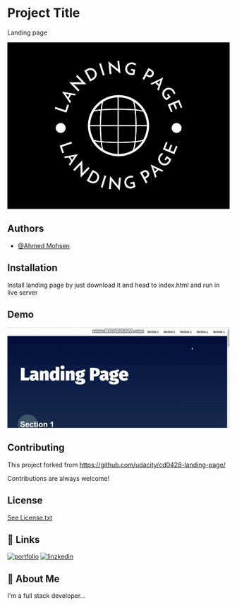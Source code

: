 # Project Title

Landing page

![Logo](./landing.png)

## Authors

- [@Ahmed Mohsen](https://www.linkedin.com/in/ahmed-mohsen-a4aa33249/)

## Installation

Install landing page by just download it and head to index.html and run in live server

## Demo

![Logo](./ezgif.com-gif-maker.gif)

## Contributing

This project forked from https://github.com/udacity/cd0428-landing-page/

Contributions are always welcome!

## License

[See License.txt](https://github.com/ahmed-mohsen88/cd0428-landing-page/blob/main/LICENSE.txt)

## 🔗 Links

[![portfolio](https://img.shields.io/badge/my_portfolio-000?style=for-the-badge&logo=ko-fi&logoColor=white)](https://portfollio-ahmed-mohsen.web.app/)
[![linzkedin](https://img.shields.io/badge/linkedin-0A66C2?style=for-the-badge&logo=linkedin&logoColor=white)](https://www.linkedin.com/in/ahmed-mohsen-a4aa33249/)

## 🚀 About Me

I'm a full stack developer...
